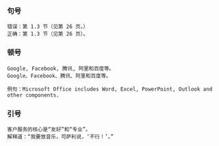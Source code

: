 ### 句号

    错误：第 1.3 节（见第 26 页。）
    正确：第 1.3 节（见第 26 页）。

### 顿号

    Google, Facebook, 腾讯, 阿里和百度等。
    Google、Facebook、腾讯、阿里和百度等。

    例句：Microsoft Office includes Word, Excel, PowerPoint, Outlook and other components.

### 引号

    客户服务的核心是“友好”和“专业”。
    解释道：“我要放音乐，可萨利说，‘不行！’。”